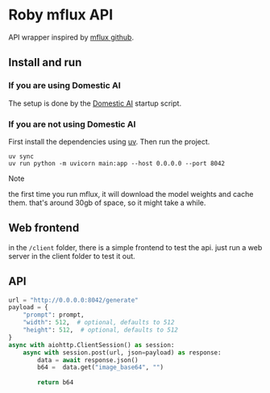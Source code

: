 # Roby mflux API

API wrapper inspired by [mflux github](https://github.com/filipstrand/mflux).

## Install and run
### If you are using Domestic AI
The setup is done by the [Domestic AI](https://github.com/oio/domestic-ai) startup script.

### If you are not using Domestic AI
First install the dependencies using [uv](https://github.com/astral-sh/uv?tab=readme-ov-file#installation). Then run the project.

```
uv sync
uv run python -m uvicorn main:app --host 0.0.0.0 --port 8042
```

> [!NOTE]  
> the first time you run mflux, it will download the model weights and cache them. that's around 30gb of space, so it might take a while.

## Web frontend

in the `/client` folder, there is a simple frontend to test the api.
just run a web server in the client folder to test it out.

## API

```python
url = "http://0.0.0.0:8042/generate"
payload = {
	"prompt": prompt,
	"width": 512,  # optional, defaults to 512
	"height": 512,  # optional, defaults to 512
}
async with aiohttp.ClientSession() as session:
	async with session.post(url, json=payload) as response:
		data = await response.json()
		b64 =  data.get("image_base64", "")
		
		return b64
```